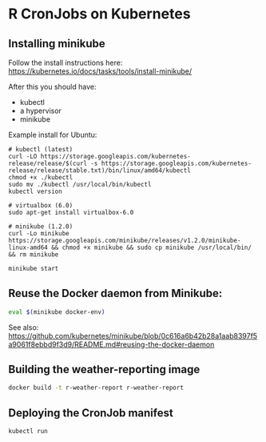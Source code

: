 
# R CronJobs on Kubernetes

## Installing minikube

Follow the install instructions here: https://kubernetes.io/docs/tasks/tools/install-minikube/

After this you should have:
* kubectl
* a hypervisor
* minikube

Example install for Ubuntu:

```
# kubectl (latest)
curl -LO https://storage.googleapis.com/kubernetes-release/release/$(curl -s https://storage.googleapis.com/kubernetes-release/release/stable.txt)/bin/linux/amd64/kubectl
chmod +x ./kubectl
sudo mv ./kubectl /usr/local/bin/kubectl
kubectl version

# virtualbox (6.0)
sudo apt-get install virtualbox-6.0

# minikube (1.2.0)
curl -Lo minikube https://storage.googleapis.com/minikube/releases/v1.2.0/minikube-linux-amd64 && chmod +x minikube && sudo cp minikube /usr/local/bin/ && rm minikube
```

```bash
minikube start
```

## Reuse the Docker daemon from Minikube:

```bash
eval $(minikube docker-env)
```

See also: https://github.com/kubernetes/minikube/blob/0c616a6b42b28a1aab8397f5a9061f8ebbd9f3d9/README.md#reusing-the-docker-daemon

## Building the weather-reporting image

```bash
docker build -t r-weather-report r-weather-report
```

## Deploying the CronJob manifest

```bash
kubectl run 
```

